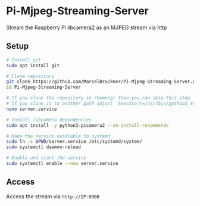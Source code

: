 # Pi-Mjpeg-Streaming-Server
Stream the Raspberry Pi libcamera2 as an MJPEG stream via http

## Setup

```bash
# Install git
sudo apt install git

# Clone repository
git clone https://github.com/MarcelBruckner/Pi-Mjpeg-Streaming-Server.git
cd Pi-Mjpeg-Streaming-Server

# If you clone the repository in /home/pi then you can skip this step
# If you clone it to another path adjust `ExecStart=/usr/bin/python3 YOUR/PATH/Pi-Mjpeg-Streaming-Server/server.py`
nano server.service

# Install libcamera dependencies
sudo apt install -y python3-picamera2 --no-install-recommends

# Make the service available to systemd
sudo ln -s $PWD/server.service /etc/systemd/system/
sudo systemctl daemon-reload

# Enable and start the service
sudo systemctl enable --now server.service
```

## Access

Access the stream via `http://IP:8000`
